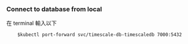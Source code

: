 ### Connect to database from local

在 terminal 輸入以下

```shell
    $kubectl port-forward svc/timescale-db-timescaledb 7000:5432
```
